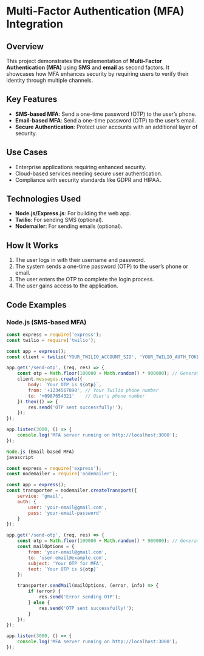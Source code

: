 # Multi-Factor Authentication (MFA) Integration

## Overview
This project demonstrates the implementation of **Multi-Factor Authentication (MFA)** using **SMS** and **email** as second factors. It showcases how MFA enhances security by requiring users to verify their identity through multiple channels.

## Key Features
- **SMS-based MFA**: Send a one-time password (OTP) to the user’s phone.
- **Email-based MFA**: Send a one-time password (OTP) to the user’s email.
- **Secure Authentication**: Protect user accounts with an additional layer of security.

## Use Cases
- Enterprise applications requiring enhanced security.
- Cloud-based services needing secure user authentication.
- Compliance with security standards like GDPR and HIPAA.

## Technologies Used
- **Node.js/Express.js**: For building the web app.
- **Twilio**: For sending SMS (optional).
- **Nodemailer**: For sending emails (optional).

## How It Works
1. The user logs in with their username and password.
2. The system sends a one-time password (OTP) to the user’s phone or email.
3. The user enters the OTP to complete the login process.
4. The user gains access to the application.

## Code Examples

### Node.js (SMS-based MFA)
```javascript
const express = require('express');
const twilio = require('twilio');

const app = express();
const client = twilio('YOUR_TWILIO_ACCOUNT_SID', 'YOUR_TWILIO_AUTH_TOKEN');

app.get('/send-otp', (req, res) => {
    const otp = Math.floor(100000 + Math.random() * 900000); // Generate a 6-digit OTP
    client.messages.create({
        body: `Your OTP is ${otp}`,
        from: '+1234567890', // Your Twilio phone number
        to: '+0987654321'    // User's phone number
    }).then(() => {
        res.send('OTP sent successfully!');
    });
});

app.listen(3000, () => {
    console.log('MFA server running on http://localhost:3000');
});

Node.js (Email-based MFA)
javascript

const express = require('express');
const nodemailer = require('nodemailer');

const app = express();
const transporter = nodemailer.createTransport({
    service: 'gmail',
    auth: {
        user: 'your-email@gmail.com',
        pass: 'your-email-password'
    }
});

app.get('/send-otp', (req, res) => {
    const otp = Math.floor(100000 + Math.random() * 900000); // Generate a 6-digit OTP
    const mailOptions = {
        from: 'your-email@gmail.com',
        to: 'user-email@example.com',
        subject: 'Your OTP for MFA',
        text: `Your OTP is ${otp}`
    };

    transporter.sendMail(mailOptions, (error, info) => {
        if (error) {
            res.send('Error sending OTP');
        } else {
            res.send('OTP sent successfully!');
        }
    });
});

app.listen(3000, () => {
    console.log('MFA server running on http://localhost:3000');
});
